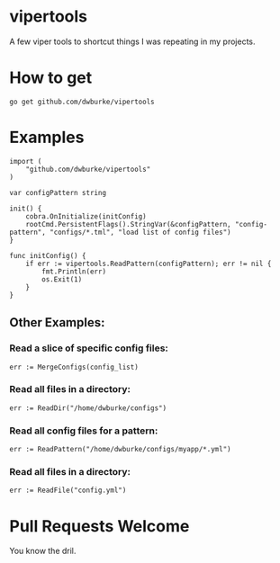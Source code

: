 # vipertools

A few viper tools to shortcut things I was repeating in my projects.

# How to get

```
go get github.com/dwburke/vipertools
```

# Examples

```
import (
    "github.com/dwburke/vipertools"
)

var configPattern string

init() {
    cobra.OnInitialize(initConfig)
    rootCmd.PersistentFlags().StringVar(&configPattern, "config-pattern", "configs/*.tml", "load list of config files")
}

func initConfig() {
    if err := vipertools.ReadPattern(configPattern); err != nil {
        fmt.Println(err)
        os.Exit(1)
    }
}
```

## Other Examples:

### Read a slice of specific config files:
```
err := MergeConfigs(config_list)
```

### Read all files in a directory:
```
err := ReadDir("/home/dwburke/configs")
```

### Read all config files for a pattern:
```
err := ReadPattern("/home/dwburke/configs/myapp/*.yml")
```

### Read all files in a directory:
```
err := ReadFile("config.yml")
```


# Pull Requests Welcome

You know the dril.

